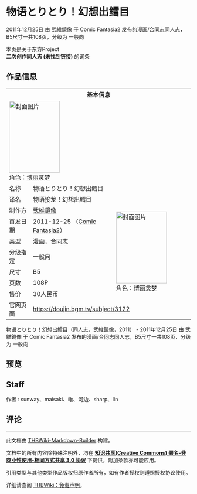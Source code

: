 # 物语とりとり！幻想出鳕目

<!-- source html: G:\repos\THBWiki-Markdown-Builder\THBWikiMarkdown\Temp\main\f\fd\ns0%3A%E7%89%A9%E8%AF%AD%E3%81%A8%E3%82%8A%E3%81%A8%E3%82%8A%EF%BC%81%E5%B9%BB%E6%83%B3%E5%87%BA%E9%B3%95%E7%9B%AE.html -->

2011年12月25日 由 弐維鏡像 于 Comic Fantasia2 发布的漫画/合同志同人志，B5尺寸一共108页，分级为 一般向

本页是关于东方Project  
 **二次创作同人志 (未找到链接)** 的词条
## 作品信息

<table><tbody><tr><th colspan="3">基本信息</th></tr><tr><td class="cover-artwork-mobile" colspan="2"><a href="./文件-物语とりとり！幻想出鳕目封面.jpg.md" class="image" title="封面图片"><img alt="封面图片" src="https://upload.thwiki.cc/thumb/7/75/%E7%89%A9%E8%AF%AD%E3%81%A8%E3%82%8A%E3%81%A8%E3%82%8A%EF%BC%81%E5%B9%BB%E6%83%B3%E5%87%BA%E9%B3%95%E7%9B%AE%E5%B0%81%E9%9D%A2.jpg/138px-%E7%89%A9%E8%AF%AD%E3%81%A8%E3%82%8A%E3%81%A8%E3%82%8A%EF%BC%81%E5%B9%BB%E6%83%B3%E5%87%BA%E9%B3%95%E7%9B%AE%E5%B0%81%E9%9D%A2.jpg" decoding="async" loading="lazy" width="138" height="196" srcset="https://upload.thwiki.cc/thumb/7/75/%E7%89%A9%E8%AF%AD%E3%81%A8%E3%82%8A%E3%81%A8%E3%82%8A%EF%BC%81%E5%B9%BB%E6%83%B3%E5%87%BA%E9%B3%95%E7%9B%AE%E5%B0%81%E9%9D%A2.jpg/208px-%E7%89%A9%E8%AF%AD%E3%81%A8%E3%82%8A%E3%81%A8%E3%82%8A%EF%BC%81%E5%B9%BB%E6%83%B3%E5%87%BA%E9%B3%95%E7%9B%AE%E5%B0%81%E9%9D%A2.jpg 1.5x, https://upload.thwiki.cc/thumb/7/75/%E7%89%A9%E8%AF%AD%E3%81%A8%E3%82%8A%E3%81%A8%E3%82%8A%EF%BC%81%E5%B9%BB%E6%83%B3%E5%87%BA%E9%B3%95%E7%9B%AE%E5%B0%81%E9%9D%A2.jpg/277px-%E7%89%A9%E8%AF%AD%E3%81%A8%E3%82%8A%E3%81%A8%E3%82%8A%EF%BC%81%E5%B9%BB%E6%83%B3%E5%87%BA%E9%B3%95%E7%9B%AE%E5%B0%81%E9%9D%A2.jpg 2x" data-file-width="600" data-file-height="849"></a><div class="cover-char">角色：<a href="./博丽灵梦.md" title="博丽灵梦">博丽灵梦</a></div></td>
</tr><tr><td class="label">名称</td><td colspan="2"> 物语とりとり！幻想出鳕目 </td></tr><tr><td class="label">译名</td><td colspan="2"> 物语接龙！幻想出鳕目 </td></tr><tr><td class="label">制作方</td><td><a href="./弐維鏡像.md" title="弐維鏡像">弐維鏡像</a></td><td class="cover-artwork" rowspan="7" style="min-width:196px;"><a href="./文件-物语とりとり！幻想出鳕目封面.jpg.md" class="image" title="封面图片"><img alt="封面图片" src="https://upload.thwiki.cc/thumb/7/75/%E7%89%A9%E8%AF%AD%E3%81%A8%E3%82%8A%E3%81%A8%E3%82%8A%EF%BC%81%E5%B9%BB%E6%83%B3%E5%87%BA%E9%B3%95%E7%9B%AE%E5%B0%81%E9%9D%A2.jpg/138px-%E7%89%A9%E8%AF%AD%E3%81%A8%E3%82%8A%E3%81%A8%E3%82%8A%EF%BC%81%E5%B9%BB%E6%83%B3%E5%87%BA%E9%B3%95%E7%9B%AE%E5%B0%81%E9%9D%A2.jpg" decoding="async" loading="lazy" width="138" height="196" srcset="https://upload.thwiki.cc/thumb/7/75/%E7%89%A9%E8%AF%AD%E3%81%A8%E3%82%8A%E3%81%A8%E3%82%8A%EF%BC%81%E5%B9%BB%E6%83%B3%E5%87%BA%E9%B3%95%E7%9B%AE%E5%B0%81%E9%9D%A2.jpg/208px-%E7%89%A9%E8%AF%AD%E3%81%A8%E3%82%8A%E3%81%A8%E3%82%8A%EF%BC%81%E5%B9%BB%E6%83%B3%E5%87%BA%E9%B3%95%E7%9B%AE%E5%B0%81%E9%9D%A2.jpg 1.5x, https://upload.thwiki.cc/thumb/7/75/%E7%89%A9%E8%AF%AD%E3%81%A8%E3%82%8A%E3%81%A8%E3%82%8A%EF%BC%81%E5%B9%BB%E6%83%B3%E5%87%BA%E9%B3%95%E7%9B%AE%E5%B0%81%E9%9D%A2.jpg/277px-%E7%89%A9%E8%AF%AD%E3%81%A8%E3%82%8A%E3%81%A8%E3%82%8A%EF%BC%81%E5%B9%BB%E6%83%B3%E5%87%BA%E9%B3%95%E7%9B%AE%E5%B0%81%E9%9D%A2.jpg 2x" data-file-width="600" data-file-height="849"></a><div class="cover-char">角色：<a href="./博丽灵梦.md" title="博丽灵梦">博丽灵梦</a></div></td>
</tr><tr><td class="label">首发日期</td><td>2011-12-25&#160;（<a href="/展会作品列表?e=Comic+Fantasia%232">Comic Fantasia2</a>）</td></tr><tr><td class="label">类型</td><td>漫画，合同志</td></tr><tr><td class="label">分级指定</td><td>一般向</td></tr><tr><td class="label">尺寸</td><td>B5</td></tr><tr><td class="label">页数</td><td>108P</td></tr><tr><td class="label">售价</td><td>30人民币</td></tr>
<tr><td class="label">官网页面</td><td colspan="2"><a rel="nofollow" class="external free" href="https://doujin.bgm.tv/subject/3122">https://doujin.bgm.tv/subject/3122</a></td></tr></tbody></table>

物语とりとり！幻想出鳕目（同人志，弐維鏡像，2011） - 2011年12月25日 由 弐維鏡像 于 Comic Fantasia2 发布的漫画/合同志同人志，B5尺寸一共108页，分级为 一般向
## 预览
## Staff
作者
: sunway、maisaki、唯、河边、sharp、lin

## 评论




---

此文档由 [THBWiki-Markdown-Builder](https://github.com/Delsin-Yu/THBWiki-Markdown-Builder) 构建。

文档中的所有内容除特殊注明外，均在 [**知识共享(Creative Commons) 署名-非商业性使用-相同方式共享 3.0 协议**](https://creativecommons.org/licenses/by-sa/3.0/deed.zh-hans) 下提供，附加条款亦可能应用。

引用类型与其他类型作品版权归原作者所有，如有作者授权则遵照授权协议使用。

详细请查阅 [THBWiki：免责声明](https://thbwiki.cc/THBWiki:%E5%85%8D%E8%B4%A3%E5%A3%B0%E6%98%8E)。


